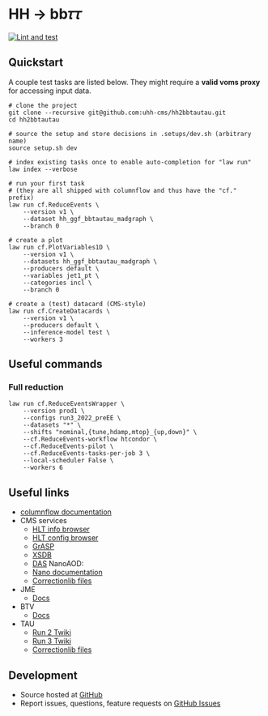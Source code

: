 # HH → bb𝜏𝜏

[![Lint and test](https://github.com/uhh-cms/hh2bbtautau/actions/workflows/lint_and_test.yaml/badge.svg)](https://github.com/uhh-cms/hh2bbtautau/actions/workflows/lint_and_test.yaml)

## Quickstart

A couple test tasks are listed below.
They might require a **valid voms proxy** for accessing input data.

```shell
# clone the project
git clone --recursive git@github.com:uhh-cms/hh2bbtautau.git
cd hh2bbtautau

# source the setup and store decisions in .setups/dev.sh (arbitrary name)
source setup.sh dev

# index existing tasks once to enable auto-completion for "law run"
law index --verbose

# run your first task
# (they are all shipped with columnflow and thus have the "cf." prefix)
law run cf.ReduceEvents \
    --version v1 \
    --dataset hh_ggf_bbtautau_madgraph \
    --branch 0

# create a plot
law run cf.PlotVariables1D \
    --version v1 \
    --datasets hh_ggf_bbtautau_madgraph \
    --producers default \
    --variables jet1_pt \
    --categories incl \
    --branch 0

# create a (test) datacard (CMS-style)
law run cf.CreateDatacards \
    --version v1 \
    --producers default \
    --inference-model test \
    --workers 3
```

## Useful commands

### Full reduction

```shell
law run cf.ReduceEventsWrapper \
    --version prod1 \
    --configs run3_2022_preEE \
    --datasets "*" \
    --shifts "nominal,{tune,hdamp,mtop}_{up,down}" \
    --cf.ReduceEvents-workflow htcondor \
    --cf.ReduceEvents-pilot \
    --cf.ReduceEvents-tasks-per-job 3 \
    --local-scheduler False \
    --workers 6
```

## Useful links

- [columnflow documentation](https://columnflow.readthedocs.io/en/latest/index.html)
- CMS services
  - [HLT info browser](https://cmshltinfo.app.cern.ch/path/HLT_MediumChargedIsoPFTau180HighPtRelaxedIso_Trk50_eta2p1_v)
  - [HLT config browser](https://cmshltcfg.app.cern.ch/open?db=online&cfg=%2Fcdaq%2Fphysics%2FRun2018%2F2e34%2Fv2.1.5%2FHLT%2FV2)
  - [GrASP](https://cms-pdmv-prod.web.cern.ch/grasp/)
  - [XSDB](https://xsdb-temp.app.cern.ch)
  - [DAS](https://cmsweb.cern.ch/das)
NanoAOD:
  - [Nano documentation](https://gitlab.cern.ch/cms-nanoAOD/nanoaod-doc)
  - [Correctionlib files](https://gitlab.cern.ch/cms-nanoAOD/jsonpog-integration)
- JME
  - [Docs](https://cms-jerc.web.cern.ch)
- BTV
  - [Docs](https://btv-wiki.docs.cern.ch)
- TAU
  - [Run 2 Twiki](https://twiki.cern.ch/twiki/bin/viewauth/CMS/TauIDRecommendationForRun2)
  - [Run 3 Twiki](https://twiki.cern.ch/twiki/bin/viewauth/CMS/TauIDRecommendationForRun3)
  - [Correctionlib files](https://gitlab.cern.ch/cms-tau-pog/jsonpog-integration/-/tree/TauPOG_v2_deepTauV2p5/POG/TAU?ref_type=heads)

## Development

- Source hosted at [GitHub](https://github.com/uhh-cms/hh2bbtautau)
- Report issues, questions, feature requests on [GitHub Issues](https://github.com/uhh-cms/hh2bbtautau/issues)
